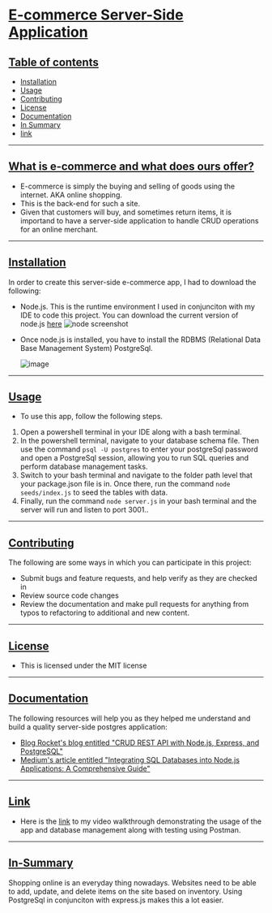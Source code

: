 # <ins>E-commerce Server-Side Application</ins>

## <ins>Table of contents</ins>
- [Installation](#Installation)
- [Usage](#Usage)
- [Contributing](#Contributing)
- [License](#License)
- [Documentation](#Documentation)
- [In Summary](#In-Summary)
- [link](#link)

---
## <ins>What is e-commerce and what does ours offer?</ins>
- E-commerce is simply the buying and selling of goods using the internet. AKA online shopping.
- This is the back-end for such a site.
- Given that customers will buy, and sometimes return items, it is importand to have a server-side application to handle CRUD operations for an online merchant.

---
## <ins>Installation</ins>
In order to create this server-side e-commerce app, I had to download the following:
- Node.js. This is the runtime environment I used in conjunciton with my IDE to code this project. You can download the current version of node.js [here](https://nodejs.org/en)
  ![node screenshot](https://github.com/user-attachments/assets/77cd0435-19f8-4444-8ed1-0f27b24bfc03)
- Once node.js is installed, you have to install the RDBMS (Relational Data Base Management System) PostgreSql.

  ![image](https://github.com/user-attachments/assets/c929ca31-8ea6-42a8-9093-07f0766e76ac)
  
---
## <ins>Usage</ins>
 - To use this app, follow the following steps.
1. Open a powershell terminal in your IDE along with a bash terminal.
2. In the powershell terminal, navigate to your database schema file. Then use the command `psql -U postgres` to enter your postgreSql password
   and open a PostgreSql session, allowing you to run SQL queries and perform database management tasks.
3. Switch to your bash terminal and navigate to the folder path level that your package.json file is in. Once there, run the command `node seeds/index.js` to seed the tables with data.
4. Finally, run the command `node server.js` in your bash terminal and the server will run and listen to port 3001..

---
## <ins>Contributing</ins>
The following are some ways in which you can participate in this project:
- Submit bugs and feature requests, and help verify as they are checked in
- Review source code changes
- Review the documentation and make pull requests for anything from typos to refactoring to additional and new content.

---
## <ins>License</ins>
- This is licensed under the MIT license

---
## <ins>Documentation</ins>
The following resources will help you as they helped me understand and build a quality server-side postgres application:
- [Blog Rocket's blog entitled "CRUD REST API with Node.js, Express, and PostgreSQL"](https://blog.logrocket.com/crud-rest-api-node-js-express-postgresql/)
- [Medium's article entitled "Integrating SQL Databases into Node.js Applications: A Comprehensive Guide"](https://dvmhn07.medium.com/integrating-sql-databases-into-node-js-applications-a-comprehensive-guide-c6b0c0a84f91)

---
## <ins>Link</ins>
- Here is the [link](https://bootcampspot.instructuremedia.com/embed/5a0df8f6-d031-4794-ba46-75538abf7fb5) to my video walkthrough demonstrating the usage of the app and database management
  along with testing using Postman.

---
## <ins>In-Summary</ins>

Shopping online is an everyday thing nowadays. Websites need to be able to add, update, and delete items on the site based on inventory. Using PostgreSql in conjunciton with express.js
makes this a lot easier.
